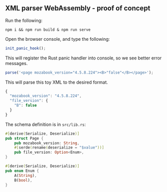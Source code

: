 ## XML parser WebAssembly - proof of concept

Run the following:

```
npm i && npm run build & npm run serve
```

Open the browser console, and type the following:

```js
init_panic_hook();
```

This will register the Rust panic handler into console, so we see better error messages.

```js
parse('<page mozabook_version="4.5.8.224"><B>"false"</B></page>');
```

This will parse this toy XML to the desired format.

```js
{
  "mozabook_version": "4.5.8.224",
  "file_version": {
    "B": false
  }
}
```

The schema definition is in `src/lib.rs`:

```rust
#[derive(Serialize, Deserialize)]
pub struct Page {
    pub mozabook_version: String,
    #[serde(rename(deserialize = "$value"))]
    pub file_version: Option<Enum>,
}

#[derive(Serialize, Deserialize)]
pub enum Enum {
    A(String),
    B(bool),
}
```
